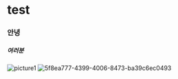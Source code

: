 # test

### 안녕

##### 여러분

![picture1](https://upload.wikimedia.org/wikipedia/commons/5/50/190515_%EC%84%A4%ED%99%94%EC%88%98_%ED%8C%9D%EC%97%85%EC%8A%A4%ED%86%A0%EC%96%B4_%EC%86%A1%ED%98%9C%EA%B5%90.jpg)
![5f8ea777-4399-4006-8473-ba39c6ec0493](https://user-images.githubusercontent.com/122244673/211242121-79fe0397-d9c0-43d8-8695-7b8fa726f068.jpg)
